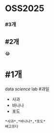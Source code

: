 # OSS2025
### \#3개
## \#2개
😂
# \#1개
data *science* lab
#과일
- 사과
- 바나나
- 포도
  
```
*사과*,*바나나*,*포도*
배고프다
```
